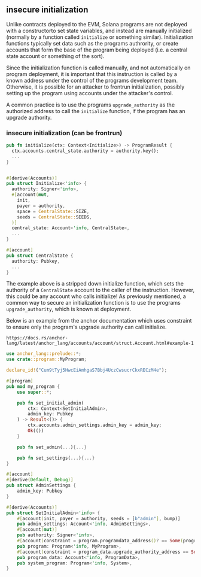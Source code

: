 ## insecure initialization

Unlike contracts deployed to the EVM, Solana programs are not deployed with a constructorto set state variables, and instead are manually initialized (normally by a function called `initialize` or something similar). Initialization functions typically set data such as the programs authrority, or create accounts that form the base of the program being deployed (i.e. a central state account or something of the sort). 

Since the initialization function is called manually, and not automatically on program deployment, it is important that this instruction is called by a known address under the control of the programs development team. Otherwise, it is possible for an attacker to frontrun initialization, possibly setting up the program using accounts under the attacker's control.

A common practice is to use the programs `upgrade_authority` as the authorized address to call the `initialize` function, if the program has an upgrade authority.

### insecure initialization (can be frontrun)

```rust
pub fn initialize(ctx: Context<Initialize>) -> ProgramResult {
  ctx.accounts.central_state.authority = authority.key();
  ...  
}


#[derive(Accounts)]
pub struct Initialize<'info> {
  authority: Signer<'info>,
  #[account(mut,
    init,
    payer = authority,
    space = CentralState::SIZE,
    seeds = CentralState::SEEDS,
  )]
  central_state: Account<'info, CentralState>,
  ...
}

#[account]
pub struct CentralState {
  authority: Pubkey,
  ...
}
```

The example above is a stripped down initialize function, which sets the authority of a `CentralState` account to the caller of the instruction. However, this could be any account who calls initialize! As previously mentioned, a common way to secure an initialization function is to use the programs `upgrade_authority`, which is known at deployment.

Below is an example from the anchor documentation which uses constraint to ensure only the program's upgrade authority can call initialize.

`https://docs.rs/anchor-lang/latest/anchor_lang/accounts/account/struct.Account.html#example-1`


```rust
use anchor_lang::prelude::*;
use crate::program::MyProgram;

declare_id!("Cum9tTyj5HwcEiAmhgaS7Bbj4UczCwsucrCkxRECzM4e");

#[program]
pub mod my_program {
    use super::*;

    pub fn set_initial_admin(
        ctx: Context<SetInitialAdmin>,
        admin_key: Pubkey
    ) -> Result<()> {
        ctx.accounts.admin_settings.admin_key = admin_key;
        Ok(())
    }

    pub fn set_admin(...){...}

    pub fn set_settings(...){...}
}

#[account]
#[derive(Default, Debug)]
pub struct AdminSettings {
    admin_key: Pubkey
}

#[derive(Accounts)]
pub struct SetInitialAdmin<'info> {
    #[account(init, payer = authority, seeds = [b"admin"], bump)]
    pub admin_settings: Account<'info, AdminSettings>,
    #[account(mut)]
    pub authority: Signer<'info>,
    #[account(constraint = program.programdata_address()? == Some(program_data.key()))]
    pub program: Program<'info, MyProgram>,
    #[account(constraint = program_data.upgrade_authority_address == Some(authority.key()))]
    pub program_data: Account<'info, ProgramData>,
    pub system_program: Program<'info, System>,
}


